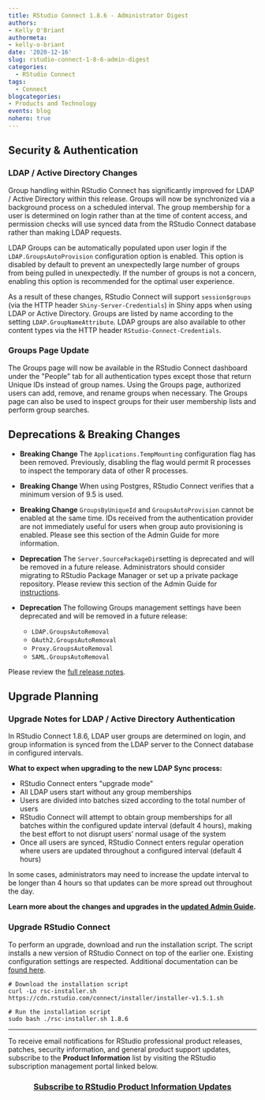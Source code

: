 ```yaml
---
title: RStudio Connect 1.8.6 - Administrator Digest
authors: 
- Kelly O'Briant
authormeta:
- kelly-o-briant
date: '2020-12-16'
slug: rstudio-connect-1-8-6-admin-digest
categories:
  - RStudio Connect
tags:
  - Connect
blogcategories:
- Products and Technology
events: blog
nohero: true
---
```


## Security & Authentication

### LDAP / Active Directory Changes

Group handling within RStudio Connect has significantly improved for LDAP / Active Directory within this release. Groups will now be synchronized via a background process on a scheduled interval. The group membership for a user is determined on login rather than at the time of content access, and permission checks will use synced data from the RStudio Connect database rather than making LDAP requests. 

LDAP Groups can be automatically populated upon user login if the `LDAP.GroupsAutoProvision` configuration option is enabled. This option is disabled by default to prevent an unexpectedly large number of groups from being pulled in unexpectedly. If the number of groups is not a concern, enabling this option is recommended for the optimal user experience.

As a result of these changes, RStudio Connect will support `session$groups` (via the HTTP header `Shiny-Server-Credentials`) in Shiny apps when using LDAP or Active Directory. Groups are listed by name according to the setting `LDAP.GroupNameAttribute`. LDAP groups are also available to other content types via the HTTP header `RStudio-Connect-Credentials`.

### Groups Page Update

The Groups page will now be available in the RStudio Connect dashboard under the "People" tab for all authentication types except those that return Unique IDs instead of group names. Using the Groups page, authorized users can add, remove, and rename groups when necessary. The Groups page can also be used to inspect groups for their user membership lists and perform group searches. 

## Deprecations & Breaking Changes

- **Breaking Change** The `Applications.TempMounting` configuration flag has been removed. Previously, disabling the flag would permit R processes to inspect the temporary data of other R processes.
- **Breaking Change** When using Postgres, RStudio Connect verifies that a minimum version of 9.5 is used.
- **Breaking Change** `GroupsByUniqueId` and `GroupsAutoProvision` cannot be enabled at the same time. IDs received from the authentication provider are not immediately useful for users when group auto provisioning is enabled. Please see this section of the Admin Guide for more information.
- **Deprecation** The `Server.SourcePackageDir`setting is deprecated and will be removed in a future release. Administrators should consider migrating to RStudio Package Manager or set up a private package repository. Please review this section of the Admin Guide for [instructions](https://docs.rstudio.com/connect/1.8.6/admin/r/package-management/#private-packages). 
- **Deprecation** The following Groups management settings have been deprecated and will be removed in a future release:

    - `LDAP.GroupsAutoRemoval`
    - `OAuth2.GroupsAutoRemoval`
    - `Proxy.GroupsAutoRemoval`
    - `SAML.GroupsAutoRemoval`

Please review the [full release notes](https://docs.rstudio.com/connect/news/#rstudio-connect-186).

## Upgrade Planning

### Upgrade Notes for LDAP / Active Directory Authentication

In RStudio Connect 1.8.6, LDAP user groups are determined on login, and group information is synced from the LDAP server to the Connect database in configured intervals.

**What to expect when upgrading to the new LDAP Sync process:**

- RStudio Connect enters "upgrade mode"
- All LDAP users start without any group memberships
- Users are divided into batches sized according to the total number of users
- RStudio Connect will attempt to obtain group memberships for all batches within the configured update interval (default 4 hours), making the best effort to not disrupt users’ normal usage of the system
- Once all users are synced, RStudio Connect enters regular operation where users are updated throughout a configured interval (default 4 hours)

In some cases, administrators may need to increase the update interval to be longer than 4 hours so that updates can be more spread out throughout the day.

**Learn more about the changes and upgrades in the [updated Admin Guide](https://docs.rstudio.com/connect/admin/authentication/).**

### Upgrade RStudio Connect

To perform an upgrade, download and run the installation script. The script installs a new version of RStudio Connect on top of the earlier one. Existing configuration settings are respected. Additional documentation can be [found here](https://docs.rstudio.com/rsc/upgrade/).

```
# Download the installation script
curl -Lo rsc-installer.sh https://cdn.rstudio.com/connect/installer/installer-v1.5.1.sh

# Run the installation script
sudo bash ./rsc-installer.sh 1.8.6
```

---

To receive email notifications for RStudio professional product releases, patches, security information, and general product support updates, subscribe to the **Product Information** list by visiting the RStudio subscription management portal linked below.  

<h3 align="center"><a href="https://rstudio.com/about/subscription-management/">Subscribe to RStudio Product Information Updates</a></h3>
